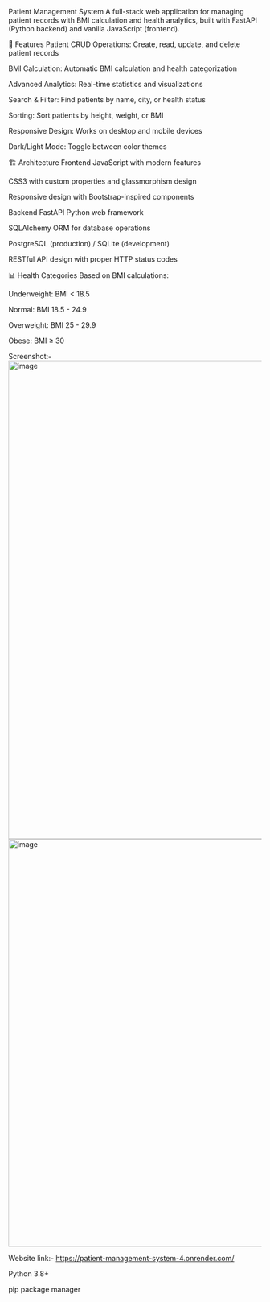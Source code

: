 Patient Management System
A full-stack web application for managing patient records with BMI calculation and health analytics, built with FastAPI (Python backend) and vanilla JavaScript (frontend).

🌟 Features
Patient CRUD Operations: Create, read, update, and delete patient records

BMI Calculation: Automatic BMI calculation and health categorization

Advanced Analytics: Real-time statistics and visualizations

Search & Filter: Find patients by name, city, or health status

Sorting: Sort patients by height, weight, or BMI

Responsive Design: Works on desktop and mobile devices

Dark/Light Mode: Toggle between color themes

🏗️ Architecture
Frontend
JavaScript with modern  features

CSS3 with custom properties and glassmorphism design

Responsive design with Bootstrap-inspired components

Backend
FastAPI Python web framework

SQLAlchemy ORM for database operations

PostgreSQL (production) / SQLite (development)

RESTful API design with proper HTTP status codes

📊 Health Categories
Based on BMI calculations:

Underweight: BMI < 18.5

Normal: BMI 18.5 - 24.9

Overweight: BMI 25 - 29.9

Obese: BMI ≥ 30

Screenshot:-
<img width="1919" height="951" alt="image" src="https://github.com/user-attachments/assets/b8e8272b-8136-4224-9380-8260319f9a93" />
<img width="1907" height="810" alt="image" src="https://github.com/user-attachments/assets/3c78e839-8f83-48f8-8d47-c33ad49c4235" />

Website link:-
https://patient-management-system-4.onrender.com/






Python 3.8+

pip package manager
